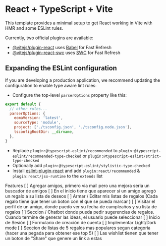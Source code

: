 # React + TypeScript + Vite

This template provides a minimal setup to get React working in Vite with HMR and some ESLint rules.

Currently, two official plugins are available:

- [@vitejs/plugin-react](https://github.com/vitejs/vite-plugin-react/blob/main/packages/plugin-react/README.md) uses [Babel](https://babeljs.io/) for Fast Refresh
- [@vitejs/plugin-react-swc](https://github.com/vitejs/vite-plugin-react-swc) uses [SWC](https://swc.rs/) for Fast Refresh

## Expanding the ESLint configuration

If you are developing a production application, we recommend updating the configuration to enable type aware lint rules:

- Configure the top-level `parserOptions` property like this:

```js
export default {
  // other rules...
  parserOptions: {
    ecmaVersion: 'latest',
    sourceType: 'module',
    project: ['./tsconfig.json', './tsconfig.node.json'],
    tsconfigRootDir: __dirname,
  },
}
```

- Replace `plugin:@typescript-eslint/recommended` to `plugin:@typescript-eslint/recommended-type-checked` or `plugin:@typescript-eslint/strict-type-checked`
- Optionally add `plugin:@typescript-eslint/stylistic-type-checked`
- Install [eslint-plugin-react](https://github.com/jsx-eslint/eslint-plugin-react) and add `plugin:react/recommended` & `plugin:react/jsx-runtime` to the `extends` list

Features
[ ] Agregar amigos, primero via mail pero una mejora seria un buscador de amigos
[ ] En el inicio tiene que aparecer si un amigo agregó un regalo a su lista de deseos
[ ] Armar / Editar mis listas de regalos (Cada regalo tiene que tener un boton con el que se pueda marcar )
[ ] Visitar el perfil de un amigo, donde puedo ver su fecha de cumpleaños y su lista de regalos
[ ] Seccion / Chatbot donde pueda pedir sugerencias de regalos. Cuando termine de generar las ideas, el usuario puede seleccionar 
[ ] Inicio de Sesión 
[ ] Formulario de creación de cuenta
[ ] Implementar Light/Dark mode
[ ] Seccion de listas de 5 regalos mas populares segun categoria (hacer una pegada para obtener ese top 5)
[ ] Las wishlist tienen que tener un boton de "Share" que genere un link a estas
